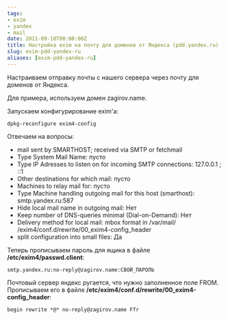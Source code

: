 ```yaml
---
tags:
- exim
- yandex
- mail
date: 2011-09-18T00:00:00Z
title: Настройка exim на почту для доменов от Яндекса (pdd.yandex.ru)
slug: exim-pdd-yandex-ru
aliases: [exim-pdd-yandex-ru]
---
```


Настраиваем отправку почты с нашего сервера через почту для доменов от Яндекса.

Для примера, используем домен zagirov.name.

Запускаем конфигурирование exim'а:

```
dpkg-reconfigure exim4-config
```

Отвечаем на вопросы:

* mail sent by SMARTHOST; received via SMTP or fetchmail
* Type System Mail Name: пусто
* Type IP Adresses to listen on for incoming SMTP connections: 127.0.0.1 ; ::1
* Other destinations for which mail: пусто
* Machines to relay mail for: пусто
* Type Machine handling outgoing mail for this host (smarthost): smtp.yandex.ru:587
* Hide local mail name in outgoing mail: Нет
* Keep number of DNS-queries minimal (Dial-on-Demand): Нет
* Delivery method for local mail: mbox format in /var/mail/ /exim4/conf.d/rewrite/00_exim4-config_header
* split configuration into small files: Да


Теперь прописываем пароль для ящика в файле **/etc/exim4/passwd.client**:

```
smtp.yandex.ru:no-reply@zagirov.name:СВОЙ_ПАРОЛЬ
```

Почтовый сервер яндекс ругается, что нужно заполненное поле FROM. Прописываем его в файле **/etc/exim4/conf.d/rewrite/00_exim4-config_header**:

```
begin rewrite *@* no-reply@zagirov.name Ffr
```

